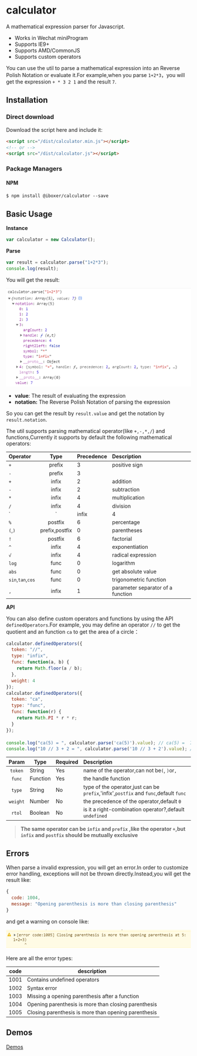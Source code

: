 # calculator
A mathematical expression parser for Javascript.

+ Works in Wechat miniProgram
+ Supports IE9+
+ Supports AMD/CommonJS
+ Supports custom operators

You can use the util to parse a mathematical expression into an Reverse Polish Notation or evaluate it.For example,when you parse `1+2*3`，you will get the expression `+ * 3 2 1` and the result `7`.

## Installation

### Direct download

Download the script  here and include it:

```html
<script src="/dist/calculator.min.js"></script>
<!-- or -->
<script src="/dist/calculator.js"></script>
```

### Package Managers

#### NPM

```shell
$ npm install @iboxer/calculator --save
```

## Basic Usage

**Instance**

```javascript
var calculator = new Calculator();

```

**Parse**

```javascript
var result = calculator.parse("1+2*3");
console.log(result);
```
You will get the result:

![](./images/result.png)

+ **value**: The result of evaluating the expression
+ **notation:** The Reverse Polish Notation of parsing the expression

So you can get the result by `result.value` and get the notation by `result.notation`.

The util supports parsing mathematical operator(like `+,-,*,/`) and functions,Currently it supports by default the following mathematical operators:

|Operator|Type  |Precedence |Description|
|:-------|:----:|------|:----------|
|`+`      |prefix |3|positive sign|
|`-`       |prefix|3|      |negative sign|
|`+`       |infix|2     |addition   |
|`-`       |infix|2      |subtraction|
|`*`       |infix|4      |multiplication|
|`/`      |infix|4      |division|
|`|`       |infix|4      |Mod|
|`%`       |postfix|6      |percentage|
|`(`,`)`      |prefix,postfix |0     |parentheses|
|`!`       |postfix|6      |factorial|
|`^`       |infix|4      |exponentiation|
|`√`       |infix|4      |radical expression|
|`log`     |func |0     |logarithm|
|`abs`     |func |0     |get absolute value|
|`sin`,`tan`,`cos`|func|0    |trigonometric function|
|`,`          |infix|1     |parameter separator of a function|


**API**

You can also define custom operators and functions by using the API `definedOperators`.For example, you may define an operator `//` to get the quotient and an function `ca` to get the area of a circle：

```javascript
calculator.definedOperators({
  token: "//",
  type: "infix",
  func: function(a, b) {
    return Math.floor(a / b);
  },
  weight: 4
});
calculator.definedOperators({
  token: "ca",
  type: "func",
  func: function(r) {
    return Math.PI * r * r;
  }
});

console.log("ca(5) = ", calculator.parse('ca(5)').value); // ca(5) =  78.53981633974483
console.log("10 // 3 + 2 = ", calculator.parse('10 // 3 + 2').value); // 10 // 3 + 2 = 5
```

|Param |  Type  | Required | Description |
|:------:|---|---- |:----------|
|`token` | String  | Yes   |name of the operator,can not be`(`, `)`or`,`|
|`func`  | Function  |  Yes  |the handle function |
|`type`  | String  | No   |type of the operator,just can be `prefix`,'infix',`postfix` and `func`,default `func` |
|`weight` | Number  | No   |the precedence of the operator,default `0`|
|`rtol`   |Boolean   | No   |is it a right-combination operator?,default `undefined`|

> **The same operator can be `infix` and `prefix` ,like the operator `+`,but `infix` and `postfix` should be mutually exclusive**


## Errors

When parse a invalid expression, you will get an error.In order to customize error handling, exceptions will not be thrown directly.Instead,you will get the result like:

```javascript
{
  code: 1004,
  message: "Opening parenthesis is more than closing parenthesis"
}
```
and get a warning on console like:

![](./images/error.png)

Here are all the error types:

| code | description|
|:----:|--------|
|1001|Contains undefined operators|
|1002|Syntax error|
|1003|Missing a opening parenthesis after a function|
|1004|Opening parenthesis is more than closing parenthesis|
|1005|Closing parenthesis is more than opening parenthesis|

## Demos

[Demos](./test/index.html)

